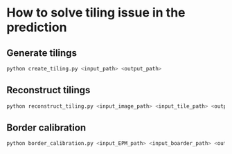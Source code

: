 # How to solve tiling issue in the prediction
## Generate tilings
```python
python create_tiling.py <input_path> <output_path>
```

## Reconstruct tilings
```python
python reconstruct_tiling.py <input_image_path> <input_tile_path> <output_path>
```

## Border calibration
```python
python border_calibration.py <input_EPM_path> <input_boarder_path> <output_path>
```
